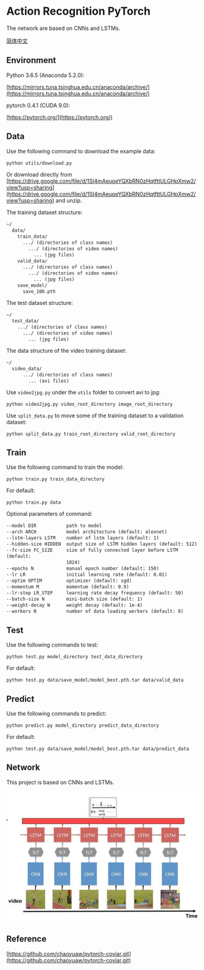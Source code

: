 # Action Recognition PyTorch

The network are based on CNNs and LSTMs.

[简体中文](docs/README-zh.md)

## Environment

Python 3.6.5 (Anaconda 5.2.0):

[https://mirrors.tuna.tsinghua.edu.cn/anaconda/archive/](https://mirrors.tuna.tsinghua.edu.cn/anaconda/archive/)

pytorch 0.4.1 (CUDA 9.0):

[https://pytorch.org/](https://pytorch.org/)

## Data

Use the following command to download the example data:

```
python utils/download.py
```

Or download directly from [https://drive.google.com/file/d/1SI4mAeupeYQXbRN0zHqtfttULGHpXmw2/view?usp=sharing](https://drive.google.com/file/d/1SI4mAeupeYQXbRN0zHqtfttULGHpXmw2/view?usp=sharing) and unzip.

The training dataset structure:

```
~/
  data/
    train_data/
      .../ (directories of class names)
        .../ (directories of video names)
          ... (jpg files)
    valid_data/
      .../ (directories of class names)
        .../ (directories of video names)
          ... (jpg files)
    save_model/
      save_100.pth
```

The test dataset structure:

```
~/
  test_data/
    .../ (directories of class names)
      .../ (directories of video names)
        ... (jpg files)
```

The data structure of the video training dataset:

```
~/
  video_data/
      .../ (directories of class names)
        ... (avi files)
```

Use `video2jpg.py` under the `utils` folder to convert avi to jpg:

```
python video2jpg.py video_root_directory image_root_directory
```

Use `split_data.py` to move some of the training dataset to a validation dataset:

```
python split_data.py train_root_directory valid_root_directory
```

## Train

Use the following command to train the model:

```
python train.py train_data_directory
```

For default:

```
python train.py data
```

Optional parameters of command:

```
--model DIR           path to model
--arch ARCH           model architecture (default: alexnet)
--lstm-layers LSTM    number of lstm layers (default: 1)
--hidden-size HIDDEN  output size of LSTM hidden layers (default: 512)
--fc-size FC_SIZE     size of fully connected layer before LSTM (default:
                      1024)
--epochs N            manual epoch number (default: 150)
--lr LR               initial learning rate (default: 0.01)
--optim OPTIM         optimizer (default: sgd)
--momentum M          momentum (default: 0.9)
--lr-step LR_STEP     learning rate decay frequency (default: 50)
--batch-size N        mini-batch size (default: 1)
--weight-decay W      weight decay (default: 1e-4)
--workers N           number of data loading workers (default: 8)
```

## Test

Use the following commands to test:

```
python test.py model_directory test_data_directory
```

For default:

```
python test.py data/save_model/model_best.pth.tar data/valid_data
```

## Predict

Use the following commands to predict:

```
python predict.py model_directory predict_data_directory
```

For default:

```
python test.py data/save_model/model_best.pth.tar data/predict_data
```

## Network

This project is based on CNNs and LSTMs. 

<div align="center">
  <img src="imgs/lstm.jpg">
</div>

## Reference

[https://github.com/chaoyuaw/pytorch-coviar.git](https://github.com/chaoyuaw/pytorch-coviar.git)
